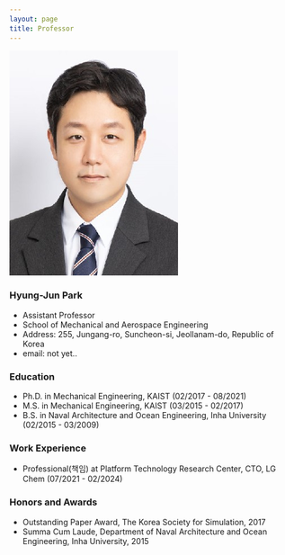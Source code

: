 ```yaml
---
layout: page
title: Professor
---
```


![HJPark](/assets/img/HJpark_profile.jpg)

### Hyung-Jun Park
- Assistant Professor
- School of Mechanical and Aerospace Engineering
- Address: 255, Jungang-ro, Suncheon-si, Jeollanam-do, Republic of Korea
- email: not yet..

### Education
- Ph.D. in Mechanical Engineering, KAIST (02/2017 - 08/2021)
- M.S. in Mechanical Engineering, KAIST (03/2015 - 02/2017)
- B.S. in Naval Architecture and Ocean Engineering, Inha University (02/2015 - 03/2009)

### Work Experience
- Professional(책임) at Platform Technology Research Center, CTO, LG Chem (07/2021 - 02/2024)

### Honors and Awards
- Outstanding Paper Award, The Korea Society for Simulation, 2017
- Summa Cum Laude, Department of Naval Architecture and Ocean Engineering, Inha University, 2015
